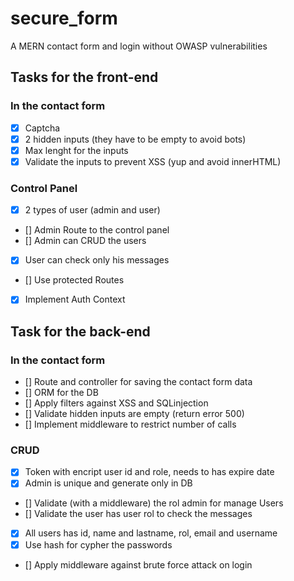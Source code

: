 # secure_form
A MERN contact form and login without OWASP vulnerabilities

## Tasks for the front-end
### In the contact form
- [x] Captcha
- [x] 2 hidden inputs (they have to be empty to avoid bots)
- [x] Max lenght for the inputs
- [x] Validate the inputs to prevent XSS (yup and avoid innerHTML)
### Control Panel
- [x] 2 types of user (admin and user)
- [] Admin Route to the control panel
- [] Admin can CRUD the users
- [x] User can check only his messages
- [] Use protected Routes
- [x] Implement Auth Context

## Task for the back-end
### In the contact form
- [] Route and controller for saving the contact form data
- [] ORM for the DB
- [] Apply filters against XSS and SQLinjection
- [] Validate hidden inputs are empty (return error 500)
- [] Implement middleware to restrict number of calls
### CRUD
- [x] Token with encript user id and role, needs to has expire date
- [x] Admin is unique and generate only in DB
- [] Validate (with a middleware) the rol admin for manage Users
- [] Validate the user has user rol to check the messages
- [x] All users has id, name and lastname, rol, email  and username
- [x] Use hash for cypher the passwords
- [] Apply middleware against brute force attack on login
